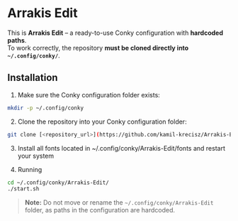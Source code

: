 # Arrakis Edit

This is **Arrakis Edit** – a ready-to-use Conky configuration with **hardcoded paths**.  
To work correctly, the repository **must be cloned directly into `~/.config/conky/`**.

## Installation

1. Make sure the Conky configuration folder exists:

```bash
mkdir -p ~/.config/conky
```
2. Clone the repository into your Conky configuration folder:

```bash
git clone [<repository_url>](https://github.com/kamil-krecisz/Arrakis-Edit.git) ~/.config/conky/
```
3. Install all fonts located in ~/.config/conky/Arrakis-Edit/fonts and restart your system

4. Running
```bash
cd ~/.config/conky/Arrakis-Edit/
./start.sh
```
> **Note:** Do not move or rename the `~/.config/conky/Arrakis-Edit` folder, as paths in the configuration are hardcoded.
